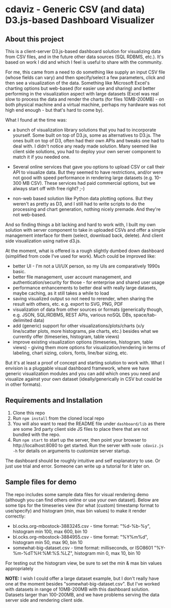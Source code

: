 # cdaviz - Generic CSV (and data) D3.js-based Dashboard Visualizer

## About this project ##

This is a client-server D3.js-based dashboard solution for visualizing data from CSV files, and in the future other data sources (SQL RDBMS, etc.). It's based on work I did and which I feel is useful to share with the community.

For me, this came from a need to do something like supply an input CSV file (whose fields can vary) and then specify/select a few parameters, click and then see a visualization of the data. Something like Microsoft Excel's charting options but web-based (for easier use and sharing) and better performing in the visualization aspect with large datasets (Excel was real slow to process the data and render the charts (for files 10MB-200MB) - on both physical machine and a virtual machine, perhaps my hardware was not high end enough - but that's hard to come by).

What I found at the time was:

* a bunch of visualization library solutions that you had to incorporate yourself. Some built on top of D3.js, some as alternatives to D3.js. The ones built on top of D3, often had their own APIs and tweaks one had to deal with. I didn't notice any ready made solution. Many seemed like client side solutions, you had to deploy your own server component to match it if you needed one.

* Several online services that gave you options to upload CSV or call their API to visualize data. But they seemed to have restrictions, and/or were not good with speed performance in rendering large datasets (e.g. 10-300 MB CSV). These services had paid commercial options, but we always start off with free right? ;-)

* non-web based solution like Python data plotting options. But they weren't as pretty as D3, and I still had to write scripts to do the processing and chart generation, nothing nicely premade. And they're not web-based.

And so finding things a bit lacking and hard to work with, I built my own solution with server component to take in uploaded CSVs and offer a simple management interface for them (select, download back, delete). And client side visualization using native d3.js.

At the moment, what is offered is a rough slightly dumbed down dashboard (simplified from code I've used for work). Much could be improved like:

* better UI - I'm not a UI/UX person, so my UIs are comparatively 1990s basic.
* better file management, user account management, and authentication/security for those - for enterprise and shared user usage
* performance enhancements to better deal with really large datasets, maybe caching, as it still takes a while to load
* saving visualized output so not need to rerender, when sharing the result with others, etc. e.g. export to SVG, PNG, PDF
* visualization of data from other sources or formats (generically though, e.g. JSON, SQL/RDBMS, REST APIs, various noSQL DBs, space/tab-delimited data)
* add (generic) support for other visualizations/plots/charts (x/y line/scatter plots, more histograms, pie charts, etc.) besides what we currently offer (timeseries, histogram, table views)
* improve existing visualization options (timeseries, histogram, table views) - giving them more options for visualization/rendering in terms of labeling, chart sizing, colors, fonts, line/bar sizing, etc.

But it's at least a proof of concept and starting solution to work with. What I envision is a pluggable visual dashboard framework, where we have generic visualization modules and you can add which ones you need and visualize against your own dataset (ideally/generically in CSV but could be in other formats).

## Requirements and Installation ## 

1. Clone this repo
2. Run ```npm install``` from the cloned local repo
3. You will also want to read the README file under `dashboard/lib` as there are some 3rd party client side JS files to place there that are not bundled with the repo.
4. Run ```npm start``` to start up the server, then point your browser to http://localhost:8080 to get started. Run the server with ```node cdaviz.js -h``` for details on arguments to customize server startup.

The dashboard should be roughly intuitive and self explanatory to use. Or just use trial and error. Someone can write up a tutorial for it later on.

## Sample files for demo ##

The repo includes some sample data files for visual rendering demo (although you can find others online or use your own dataset). Below are some tips for the timeseries view (for what (custom) timestamp format to use/specify) and histogram (min, max bin values) to make it render correctly:

* bl.ocks.org-mbostock-3883245.csv - time format: "%d-%b-%y", histogram min 100, max 600, bin 10
* bl.ocks.org-mbostock-3884955.csv - time format: "%Y%m%d", histogram min 50, max 90, bin 10
* somewhat-big-dataset.csv - time format: milliseconds, or ISO8601 "%Y-%m-%dT%H:%M:%S.%LZ", histogram min 0, max 10, bin 10

For testing out the histogram view, be sure to set the min & max bin values appropriately

**NOTE:** I wish I could offer a large dataset example, but I don't really have one at the moment besides "somewhat-big-dataset.csv". But I've worked with datasets in range of 10MB-200MB with this dashboard solution. Datasets larger than 100-200MB, and we have problems serving the data server side and rendering client side.